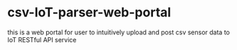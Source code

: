 # csv-IoT-parser-web-portal
this is a web portal for user to intuitively upload and post csv sensor data to IoT RESTful API service
